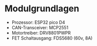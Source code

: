 # Modulgrundlagen
- Prozessor: ESP32 pico D4
- CAN-Transceiver: MCP2551
- Motortreiber: DRV8801PWPR
- FET Schaltausgang: FDS5680 (60v, 8A)
